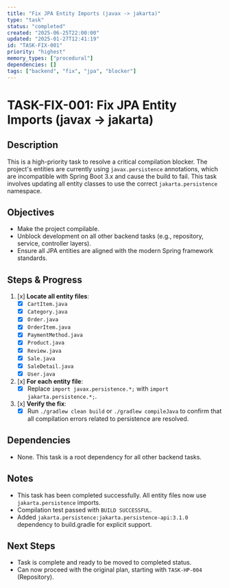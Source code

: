 ```yaml
---
title: "Fix JPA Entity Imports (javax -> jakarta)"
type: "task"
status: "completed"
created: "2025-06-25T22:00:00"
updated: "2025-01-27T12:41:19"
id: "TASK-FIX-001"
priority: "highest"
memory_types: ["procedural"]
dependencies: []
tags: ["backend", "fix", "jpa", "blocker"]
---
```


# TASK-FIX-001: Fix JPA Entity Imports (javax -> jakarta)

## Description
This is a high-priority task to resolve a critical compilation blocker. The project's entities are currently using `javax.persistence` annotations, which are incompatible with Spring Boot 3.x and cause the build to fail. This task involves updating all entity classes to use the correct `jakarta.persistence` namespace.

## Objectives
- Make the project compilable.
- Unblock development on all other backend tasks (e.g., repository, service, controller layers).
- Ensure all JPA entities are aligned with the modern Spring framework standards.

## Steps & Progress
1.  [x] **Locate all entity files**:
    -   [x] `CartItem.java`
    -   [x] `Category.java`
    -   [x] `Order.java`
    -   [x] `OrderItem.java`
    -   [x] `PaymentMethod.java`
    -   [x] `Product.java`
    -   [x] `Review.java`
    -   [x] `Sale.java`
    -   [x] `SaleDetail.java`
    -   [x] `User.java`
2.  [x] **For each entity file**:
    -   [x] Replace `import javax.persistence.*;` with `import jakarta.persistence.*;`.
3.  [x] **Verify the fix**:
    -   [x] Run `./gradlew clean build` or `./gradlew compileJava` to confirm that all compilation errors related to persistence are resolved.

## Dependencies
- None. This task is a root dependency for all other backend tasks.

## Notes
- This task has been completed successfully. All entity files now use `jakarta.persistence` imports.
- Compilation test passed with `BUILD SUCCESSFUL`.
- Added `jakarta.persistence:jakarta.persistence-api:3.1.0` dependency to build.gradle for explicit support.

## Next Steps
- Task is complete and ready to be moved to completed status.
- Can now proceed with the original plan, starting with `TASK-HP-004` (Repository). 